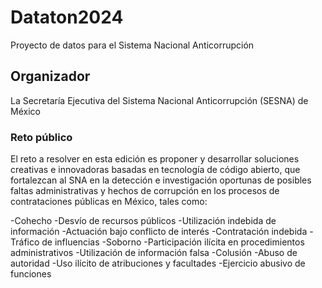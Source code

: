 # Dataton2024
Proyecto de datos para el Sistema Nacional Anticorrupción

## Organizador
La Secretaría Ejecutiva del Sistema Nacional Anticorrupción (SESNA) de México

### Reto público
El reto a resolver en esta edición es proponer y desarrollar soluciones creativas e innovadoras basadas en tecnología de código abierto, que fortalezcan al SNA en la detección e investigación oportunas de posibles faltas administrativas y hechos de corrupción en los procesos de contrataciones públicas en México, tales como:

-Cohecho
-Desvío de recursos públicos
-Utilización indebida de información
-Actuación bajo conflicto de interés
-Contratación indebida
-Tráfico de influencias
-Soborno
-Participación ilícita en procedimientos administrativos
-Utilización de información falsa
-Colusión
-Abuso de autoridad
-Uso ilícito de atribuciones y facultades
-Ejercicio abusivo de funciones

